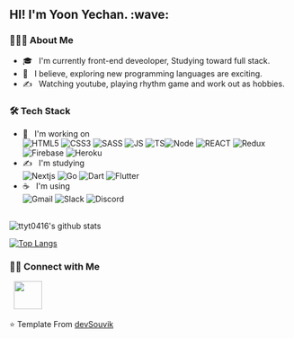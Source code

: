 <h2> HI! I'm Yoon Yechan. :wave:</h2>

<h3> 👨🏻‍💻 About Me </h3>

- 🎓 &nbsp; I'm currently front-end deveoloper, Studying toward full stack.
- 🤔 &nbsp; I believe, exploring new programming languages are exciting.
- ✍️ &nbsp; Watching youtube, playing rhythm game and work out as hobbies.

<h3>🛠 Tech Stack</h3>

- 💼 &nbsp; I'm working on</br>
  <img alt="HTML5" src="https://img.shields.io/badge/HTML5-E34F26?style=for-the-badge&logo=html5&logoColor=white"> <img alt="CSS3" src="https://img.shields.io/badge/CSS3-1572B6?style=for-the-badge&logo=css3&logoColor=white"> <img alt="SASS" src="https://img.shields.io/badge/Sass-CC6699?style=for-the-badge&logo=sass&logoColor=white"> <img alt="JS" src="https://img.shields.io/badge/javascript-F7DF1E?style=for-the-badge&logo=javascript&logoColor=black"> <img alt="TS" src="https://img.shields.io/badge/TypeScript-007ACC?style=for-the-badge&logo=typescript&logoColor=white"><img alt="Node" src="https://img.shields.io/badge/Node.js-43853D?style=for-the-badge&logo=node.js&logoColor=white"> <img alt="REACT" src="https://img.shields.io/badge/React-20232A?style=for-the-badge&logo=react&logoColor=61DAFB"> <img alt="Redux" src="https://img.shields.io/badge/Redux-593D88?style=for-the-badge&logo=redux&logoColor=white"> <img alt="Firebase" src="https://img.shields.io/badge/Firebase-FFCA28?style=for-the-badge&logo=firebase&logoColor=white"> <img alt="Heroku" src="https://img.shields.io/badge/Heroku-430098?style=for-the-badge&logo=heroku&logoColor=white">
- ✍️ &nbsp; I'm studying</br>
  <img alt="Nextjs" src="https://img.shields.io/badge/Next.js-000000?style=for-the-badge&logo=next.js&logoColor=white"> <img alt="Go" src="https://img.shields.io/badge/Go-00ADD8?style=for-the-badge&logo=go&logoColor=white"> <img alt="Dart" src="https://img.shields.io/badge/Dart-0175C2?style=for-the-badge&logo=dart&logoColor=white"> <img alt="Flutter" src="https://img.shields.io/badge/Flutter-02569B?style=for-the-badge&logo=flutter&logoColor=white">
- ☕ &nbsp; I'm using</br>
<img alt="Gmail" src="https://img.shields.io/badge/Gmail-D14836?style=for-the-badge&logo=gmail&logoColor=white"> <img alt="Slack" src="https://img.shields.io/badge/Slack-4A154B?style=for-the-badge&logo=slack&logoColor=white"> <img alt="Discord" src="https://img.shields.io/badge/Discord-7289DA?style=for-the-badge&logo=discord&logoColor=white">
<!-- - 🌐 &nbsp; Android | flutter | HTML | CSS | JavaScript | Bootstrap
- 🛢 &nbsp; MySQL | Firebase | Xampp
- 🔧 &nbsp; Android Studio | PyCharm | Visual Studio code | Eclipse | Git
- 🖥 &nbsp; Adobe Xd | Illustrator | Photoshop | OpenShot -->

<br>

<img align="center" alt="ttyt0416's github stats" src="https://github-readme-stats.vercel.app/api?username=ttyt0416&include_all_commits=true&count_private=true&show_icons=true&line_height=20&title_color=7A7ADB&icon_color=2234AE&text_color=D3D3D3&bg_color=0,000000,130F40">

</br>

[![Top Langs](https://github-readme-stats.vercel.app/api/top-langs/?username=ttyt0416&layout=compact&text_color=daf7dc&bg_color=151515)](https://github.com/ttyt0416/github-readme-stats)

<h3> 🤝🏻 Connect with Me </h3>&nbsp; <a href="mailto:ttyt0416@gmail.com" target="_blank" rel="noopener noreferrer"><img src="https://img.icons8.com/plasticine/100/000000/gmail.png"  width="50" /></a>

⭐️ Template From [devSouvik](https://github.com/devSouvik)
